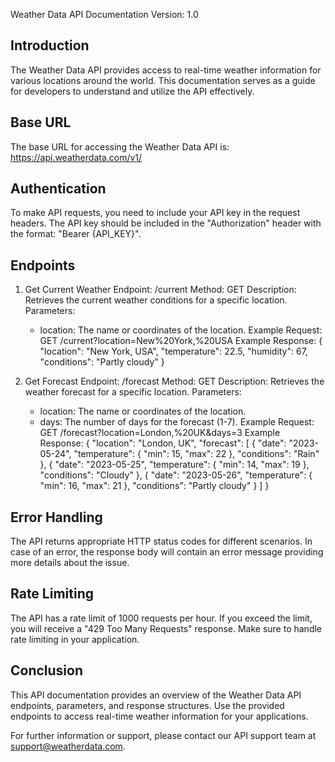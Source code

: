 Weather Data API Documentation
Version: 1.0

Introduction
--------------
The Weather Data API provides access to real-time weather information for various locations around the world. This documentation serves as a guide for developers to understand and utilize the API effectively.

Base URL
--------------
The base URL for accessing the Weather Data API is:
https://api.weatherdata.com/v1/

Authentication
--------------
To make API requests, you need to include your API key in the request headers. The API key should be included in the "Authorization" header with the format: "Bearer {API_KEY}".

Endpoints
--------------
1. Get Current Weather
   Endpoint: /current
   Method: GET
   Description: Retrieves the current weather conditions for a specific location.
   Parameters:
     - location: The name or coordinates of the location.
   Example Request:
     GET /current?location=New%20York,%20USA
   Example Response:
     {
       "location": "New York, USA",
       "temperature": 22.5,
       "humidity": 67,
       "conditions": "Partly cloudy"
     }

2. Get Forecast
   Endpoint: /forecast
   Method: GET
   Description: Retrieves the weather forecast for a specific location.
   Parameters:
     - location: The name or coordinates of the location.
     - days: The number of days for the forecast (1-7).
   Example Request:
     GET /forecast?location=London,%20UK&days=3
   Example Response:
     {
       "location": "London, UK",
       "forecast": [
         {
           "date": "2023-05-24",
           "temperature": {
             "min": 15,
             "max": 22
           },
           "conditions": "Rain"
         },
         {
           "date": "2023-05-25",
           "temperature": {
             "min": 14,
             "max": 19
           },
           "conditions": "Cloudy"
         },
         {
           "date": "2023-05-26",
           "temperature": {
             "min": 16,
             "max": 21
           },
           "conditions": "Partly cloudy"
         }
       ]
     }

Error Handling
--------------
The API returns appropriate HTTP status codes for different scenarios. In case of an error, the response body will contain an error message providing more details about the issue.

Rate Limiting
--------------
The API has a rate limit of 1000 requests per hour. If you exceed the limit, you will receive a "429 Too Many Requests" response. Make sure to handle rate limiting in your application.

Conclusion
--------------
This API documentation provides an overview of the Weather Data API endpoints, parameters, and response structures. Use the provided endpoints to access real-time weather information for your applications.

For further information or support, please contact our API support team at support@weatherdata.com.
